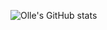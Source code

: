 ![Olle's GitHub stats](https://github-readme-stats.vercel.app/api/top-langs/?username=olledejong&hide=html,jupyter%20notebook,javascript&layout=compact&langs_count=6&theme=dark)
